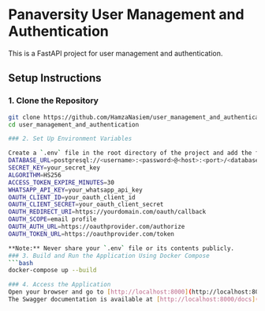 # Panaversity User Management and Authentication

This is a FastAPI project for user management and authentication.

## Setup Instructions
### 1. Clone the Repository

```bash
git clone https://github.com/HamzaNasiem/user_management_and_authentication.git
cd user_management_and_authentication

### 2. Set Up Environment Variables

Create a `.env` file in the root directory of the project and add the following keys with your own values:
DATABASE_URL=postgresql://<username>:<password>@<host>:<port>/<database_name>
SECRET_KEY=your_secret_key
ALGORITHM=HS256
ACCESS_TOKEN_EXPIRE_MINUTES=30
WHATSAPP_API_KEY=your_whatsapp_api_key
OAUTH_CLIENT_ID=your_oauth_client_id
OAUTH_CLIENT_SECRET=your_oauth_client_secret
OAUTH_REDIRECT_URI=https://yourdomain.com/oauth/callback
OAUTH_SCOPE=email profile
OAUTH_AUTH_URL=https://oauthprovider.com/authorize
OAUTH_TOKEN_URL=https://oauthprovider.com/token

**Note:** Never share your `.env` file or its contents publicly.
### 3. Build and Run the Application Using Docker Compose
```bash
docker-compose up --build

### 4. Access the Application
Open your browser and go to [http://localhost:8000](http://localhost:8000).
The Swagger documentation is available at [http://localhost:8000/docs](http://localhost:8000/docs).

